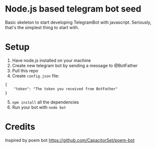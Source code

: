 # Node.js based telegram bot seed
Basic skeleton to start developing TelegramBot with javascript.
Seriously, that's the simplest thing to start with.

# Setup

1. Have node.js installed on your machine
2. Create new telegram bot by sending a message to @BotFather
3. Pull this repo
4. Create `config.json` file:
```
{
	"token": "The token you received from BotFather"
}
```
5. `npm install` all the dependencies
6. Run your bot with `node bot`

# Credits

Inspired by poem bot https://github.com/CapacitorSet/poem-bot
